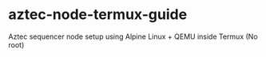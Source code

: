 # aztec-node-termux-guide
Aztec sequencer node setup using Alpine Linux + QEMU inside Termux (No root)
